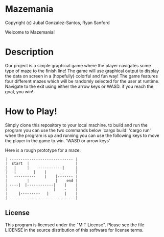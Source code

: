 # Mazemania

Copyright (c) Jubal Gonzalez-Santos, Ryan Sanford

Welcome to Mazemania!

# Description
Our project is a simple graphical game where the player navigates some type of maze to the finish line! The game will use graphical output to display the data on screen in a (hopefully) colorful and fun way! The game features four different mazes which will be randomly selected for the user at runtime. Navigate to the exit using either the arrow keys or WASD. if you reach the goal, you win!

# How to Play!
Simply clone this repository to your local machine.
to build and run the program you can use the two commands below
'cargo build'
'cargo run' 
when the program is up and running you can use the following keys to move the player in the game to win.
'WASD or arrow keys'



Here is a rough prototype for a maze:
```
| ----------------------------- |
|  start  |                     |
|   |     |    -----------|     |
|   |        |    |             |
|   ----------    |    |------- |   
|         |            |    end |
| ----|  |------------|    |    |
|                     |    -    |
|     |---------   |       |    |
| ----------------------------- |
```

## License 
This program is licensed under the "MIT License". Please see the file LICENSE in the source distribution of this software for license terms.
